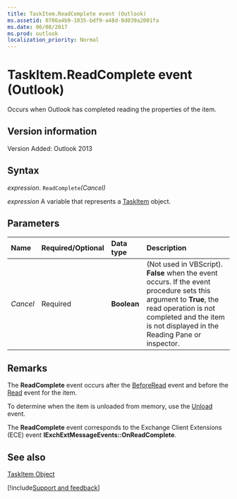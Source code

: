 ```yaml
---
title: TaskItem.ReadComplete event (Outlook)
ms.assetid: 0706a4b9-1035-bdf9-a48d-8d039a2001fa
ms.date: 06/08/2017
ms.prod: outlook
localization_priority: Normal
---
```



# TaskItem.ReadComplete event (Outlook)
Occurs when Outlook has completed reading the properties of the item.

## Version information

Version Added: Outlook 2013 


## Syntax

_expression_. `ReadComplete`_(Cancel)_

_expression_ A variable that represents a [TaskItem](Outlook.TaskItem.md) object.


## Parameters



|Name|Required/Optional|Data type|Description|
|:-----|:-----|:-----|:-----|
| _Cancel_|Required| **Boolean**|(Not used in VBScript).  **False** when the event occurs. If the event procedure sets this argument to **True**, the read operation is not completed and the item is not displayed in the Reading Pane or inspector.|

## Remarks

The  **ReadComplete** event occurs after the [BeforeRead](Outlook.TaskItem.BeforeRead.md) event and before the [Read](Outlook.TaskItem.Read.md) event for the item.

To determine when the item is unloaded from memory, use the [Unload](Outlook.TaskItem.Unload.md) event.

The  **ReadComplete** event corresponds to the Exchange Client Extensions (ECE) event **IExchExtMessageEvents::OnReadComplete**.


## See also


[TaskItem Object](Outlook.TaskItem.md)

[!include[Support and feedback](~/includes/feedback-boilerplate.md)]